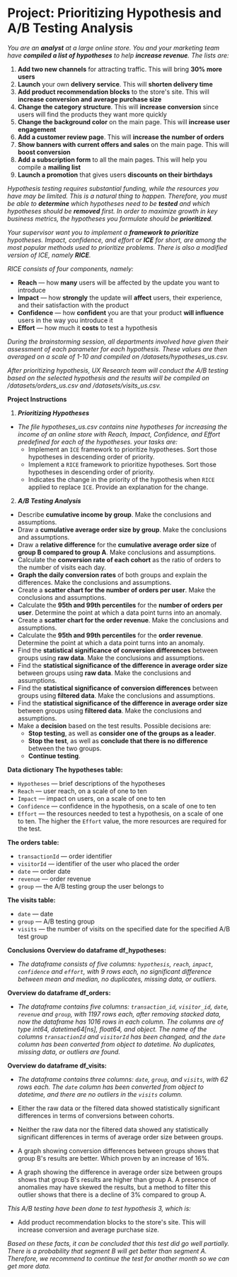 # Project: Prioritizing Hypothesis and A/B Testing Analysis

*You are an **analyst** at a large online store. You and your marketing team have **compiled a list of hypotheses** to help **increase revenue**. The lists are:*

1. **Add two new channels** for attracting traffic. This will bring **30% more users**
2. **Launch** your own **delivery service**. This will **shorten delivery time**
3. **Add product recommendation blocks** to the store's site. This will **increase conversion and average purchase size**
4. **Change the category structure**. This will **increase conversion** since users will find the products they want more quickly
5. **Change the background color** on the main page. This will **increase user engagement**
6. **Add a customer review page**. This will **increase the number of orders**
7. **Show banners with current offers and sales** on the main page. This will **boost conversion**
8. **Add a subscription form** to all the main pages. This will help you compile a **mailing list**
9. **Launch a promotion** that gives users **discounts on their birthdays**

*Hypothesis testing requires substantial funding, while the resources you have may be limited. This is a natural thing to happen. Therefore, you must be able to **determine** which hypotheses need to be **tested** and which hypotheses should be **removed** first. In order to maximize growth in key business metrics, the hypotheses you formulate should be **prioritized**.*

*Your supervisor want you to implement a **framework to prioritize** hypotheses. Impact, confidence, and effort or **ICE** for short, are among the most popular methods used to prioritize problems. There is also a modified version of ICE, namely **RICE**.*

*RICE consists of four components, namely:*

- **Reach** — how **many** users will be affected by the update you want to introduce
- **Impact** — how **strongly** the update will **affect** users, their experience, and their satisfaction with the product
- **Confidence** — how **confident** you are that your product **will influence** users in the way you introduce it
- **Effort** — how much it **costs** to test a hypothesis

*During the brainstorming session, all departments involved have given their assessment of each parameter for each hypothesis. These values are then averaged on a scale of 1-10 and compiled on /datasets/hypotheses_us.csv.*

*After prioritizing hypothesis, UX Research team will conduct the A/B testing based on the selected hypothesis and the results will be compiled on /datasets/orders_us.csv and /datasets/visits_us.csv.*

**Project Instructions**

1. ***Prioritizing Hypotheses***

- *The file hypotheses_us.csv contains nine hypotheses for increasing the income of an online store with Reach, Impact, Confidence, and Effort predefined for each of the hypotheses. your tasks are:*
    - Implement an `ICE` framework to prioritize hypotheses. Sort those hypotheses in descending order of priority.
    - Implement a `RICE` framework to prioritize hypotheses. Sort those hypotheses in descending order of priority.
    - Indicates the change in the priority of the hypothesis when `RICE` applied to replace `ICE`. Provide an explanation for the change.

2. ***A/B Testing Analysis***
- Describe **cumulative income by group**. Make the conclusions and assumptions.
- Draw a **cumulative average order size by group**. Make the conclusions and assumptions.
- Draw a **relative difference** for the **cumulative average order size** of **group B compared to group A**. Make conclusions and assumptions.
- Calculate the **conversion rate of each cohort** as the ratio of orders to the number of visits each day.
- **Graph the daily conversion rates** of both groups and explain the differences. Make the conclusions and assumptions.
- Create a **scatter chart for the number of orders per user**. Make the conclusions and assumptions.
- Calculate the **95th and 99th percentiles** for the **number of orders per user**. Determine the point at which a data point turns into an anomaly.
- Create a **scatter chart for the order revenue**. Make the conclusions and assumptions.
- Calculate the **95th and 99th percentiles** for the **order revenue**. Determine the point at which a data point turns into an anomaly.
- Find the **statistical significance of conversion differences** between groups using **raw data**. Make the conclusions and assumptions.
- Find the **statistical significance of the difference in average order size** between groups using **raw data**. Make the conclusions and assumptions.
- Find the **statistical significance of conversion differences** between groups using **filtered data**. Make the conclusions and assumptions.
- Find the **statistical significance of the difference in average order size** between groups using **filtered data**. Make the conclusions and assumptions.
- Make a **decision** based on the test results. Possible decisions are:
    - **Stop testing**, as well as **consider one of the groups as a leader**.
    - **Stop the test**, as well as **conclude that there is no difference** between the two groups.
    - **Continue testing**.

**Data dictionary**
**The hypotheses table:**
- `Hypotheses` — brief descriptions of the hypotheses
- `Reach` — user reach, on a scale of one to ten
- `Impact` — impact on users, on a scale of one to ten
- `Confidence` — confidence in the hypothesis, on a scale of one to ten
- `Effort` — the resources needed to test a hypothesis, on a scale of one to ten. The higher the `Effort` value, the more resources are required for the test.

**The orders table:**
- `transactionId` — order identifier
- `visitorId` — identifier of the user who placed the order
- `date` — order date
- `revenue` — order revenue
- `group` — the A/B testing group the user belongs to

**The visits table:**
- `date` — date
- `group` — A/B testing group
- `visits` — the number of visits on the specified date for the specified A/B test group

**Conclusions**
**Overview do dataframe df_hypotheses:**
- *The dataframe consists of five columns: `hypothesis`, `reach`, `impact`, `confidence` and `effort`, with 9 rows each, no significant difference between mean and median, no duplicates, missing data, or outliers.*

**Overview do dataframe df_orders:**
- *The dataframe contains five columns: `transaction_id`, `visitor_id`, `date`, `revenue` and `group`, with 1197 rows each, after removing stacked data, now the dataframe has 1016 rows in each column. The columns are of type int64, datetime64[ns], float64, and object. The name of the columns `transactionId` and `visitorId` has been changed, and the `date` column has been converted from object to datetime. No duplicates, missing data, or outliers are found.*

**Overview do dataframe df_visits:**
- *The dataframe contains three columns: `date`, `group`, and `visits`, with 62 rows each. The `date` column has been converted from object to datetime, and there are no outliers in the `visits` column.*

- Either the raw data or the filtered data showed statistically significant differences in terms of conversions between cohorts.
- Neither the raw data nor the filtered data showed any statistically significant differences in terms of average order size between groups.
- A graph showing conversion differences between groups shows that group B's results are better. Which proven by an increase of 16\%.
- A graph showing the difference in average order size between groups shows that group B's results are higher than group A. A presence of anomalies may have skewed the results, but a method to filter this outlier shows that there is a decline of 3\% compared to group A.

*This A/B testing have been done to test hypothesis 3, which is:*

- Add product recommendation blocks to the store's site. This will increase conversion and average purchase size.

*Based on these facts, it can be concluded that this test did go well partially. There is a probability that segment B will get better than segment A. Therefore, we recommend to continue the test for another month so we can get more data.*

